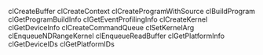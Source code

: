 clCreateBuffer
clCreateContext
clCreateProgramWithSource
clBuildProgram
clGetProgramBuildInfo
clGetEventProfilingInfo
clCreateKernel
clGetDeviceInfo
clCreateCommandQueue
clSetKernelArg
clEnqueueNDRangeKernel
clEnqueueReadBuffer
clGetPlatformInfo
clGetDeviceIDs
clGetPlatformIDs